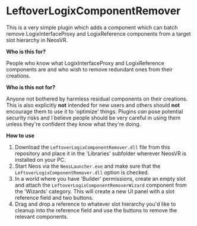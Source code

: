 # LeftoverLogixComponentRemover

This is a very simple plugin which adds a component which can batch remove LogixInterfaceProxy and LogixReference components from a target slot hierarchy in NeosVR.

**Who is this for?**

People who know what LogixInterfaceProxy and LogixReference components are and who wish to remove redundant ones from their creations.

**Who is this not for?**

Anyone not bothered by harmless residual components on their creations. This is also explicitly **not** intended for new users and others should **not** encourage them to use it to 'optimize' things. Plugins _can_ pose potential security risks and I believe people should be very careful in using them unless they're confident they know what they're doing.

**How to use**

1) Download the `LeftoverLogixComponentRemover.dll` file from this repository and place it in the 'Libraries' subfolder wherever NeosVR is installed on your PC.
2) Start Neos via the `NeosLauncher.exe` and make sure that the `LeftoverLogixComponentRemover.dll` option is checked.
3) In a world where you have 'Builder' permissions, create an empty slot and attach the `LeftoverLogixComponentRemoverWizard` component from the 'Wizards' category. This will create a new UI panel with a slot reference field and two buttons.
4) Drag and drop a reference to whatever slot hierarchy you'd like to cleanup into the reference field and use the buttons to remove the relevant components.
